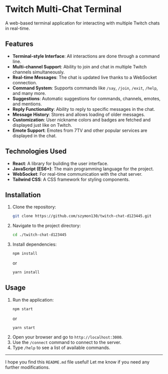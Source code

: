 # Twitch Multi-Chat Terminal

A web-based terminal application for interacting with multiple Twitch chats in real-time.

## Features

* **Terminal-style Interface**: All interactions are done through a command line.
* **Multi-channel Support**: Ability to join and chat in multiple Twitch channels simultaneously.
* **Real-time Messages**: The chat is updated live thanks to a WebSocket connection.
* **Command System**: Supports commands like `/say`, `/join`, `/exit`, `/help`, and many more.
* **Suggestions**: Automatic suggestions for commands, channels, emotes, and mentions.
* **Reply Functionality**: Ability to reply to specific messages in the chat.
* **Message History**: Stores and allows loading of older messages.
* **Customization**: User nickname colors and badges are fetched and displayed just like on Twitch.
* **Emote Support**: Emotes from 7TV and other popular services are displayed in the chat.

## Technologies Used

* **React**: A library for building the user interface.
* **JavaScript (ES6+)**: The main programming language for the project.
* **WebSocket**: For real-time communication with the chat server.
* **Tailwind CSS**: A CSS framework for styling components.

## Installation

1.  Clone the repository:
    ```bash
    git clone https://github.com/szymon130/twitch-chat-d123445.git
    ```
2.  Navigate to the project directory:
    ```bash
    cd ./twitch-chat-d123445
    ```
3.  Install dependencies:
    ```bash
    npm install
    ```
    or
    ```bash
    yarn install
    ```

## Usage

1.  Run the application:
    ```bash
    npm start
    ```
    or
    ```bash
    yarn start
    ```
2.  Open your browser and go to `http://localhost:3000`.
3.  Use the `/connect` command to connect to the server.
4.  Type `/help` to see a list of available commands.

---
I hope you find this `README.md` file useful! Let me know if you need any further modifications.